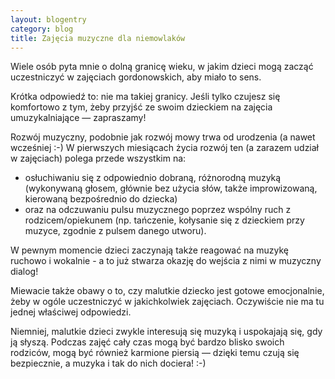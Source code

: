 ```yaml
---
layout: blogentry
category: blog
title: Zajęcia muzyczne dla niemowlaków
---
```


Wiele osób pyta mnie o dolną granicę wieku, w jakim dzieci mogą zacząć uczestniczyć w zajęciach gordonowskich, aby miało to sens. 

Krótka odpowiedź to: nie ma takiej granicy. Jeśli tylko czujesz się komfortowo z tym, żeby przyjść ze swoim dzieckiem na zajęcia umuzykalniające &mdash; zapraszamy!

Rozwój muzyczny, podobnie jak rozwój mowy trwa od urodzenia (a nawet wcześniej :-)
W pierwszych miesiącach życia rozwój ten (a zarazem udział w zajęciach) polega przede wszystkim na: 

  * osłuchiwaniu się z odpowiednio dobraną, różnorodną muzyką (wykonywaną głosem, głównie bez użycia słów, także improwizowaną, kierowaną bezpośrednio do dziecka) 
  * oraz na odczuwaniu pulsu muzycznego poprzez wspólny ruch z rodzicem/opiekunem (np. tańczenie, kołysanie się z dzieckiem przy muzyce, zgodnie z pulsem danego utworu).


W pewnym momencie dzieci zaczynają także reagować na muzykę ruchowo i wokalnie - a to już stwarza okazję do wejścia z nimi w muzyczny dialog!

Miewacie także obawy o to, czy malutkie dziecko jest gotowe emocjonalnie, żeby w ogóle uczestniczyć w jakichkolwiek zajęciach. Oczywiście nie ma tu jednej właściwej odpowiedzi.

Niemniej, malutkie dzieci zwykle interesują się muzyką i uspokajają się, gdy ją słyszą. Podczas zajęć cały czas mogą być bardzo blisko swoich rodziców, mogą być również karmione piersią &mdash; dzięki temu czują się bezpiecznie, a muzyka i tak do nich dociera! :-)

